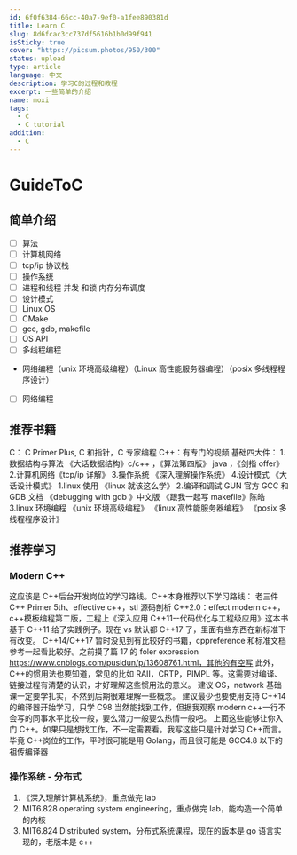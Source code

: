 ```yaml
---
id: 6f0f6384-66cc-40a7-9ef0-a1fee890381d
title: Learn C
slug: 8d6fcac3cc737df5616b1b0d99f941
isSticky: true
cover: "https://picsum.photos/950/300"
status: upload
type: article
language: 中文
description: 学习C的过程和教程
excerpt: 一些简单的介绍
name: moxi
tags:
  - C
  - C tutorial
addition:
  - C
---
```


# GuideToC

## 简单介绍

- [ ] 算法
- [ ] 计算机网络
- [ ] tcp/ip 协议栈
- [ ] 操作系统
- [ ] 进程和线程 并发 和锁 内存分布调度
- [ ] 设计模式
- [ ] Linux OS
- [ ] CMake
- [ ] gcc, gdb, makefile
- [ ] OS API
- [ ] 多线程编程
- 网络编程（unix 环境高级编程）（Linux 高性能服务器编程）（posix 多线程程序设计）
- [ ] 网络编程

## 推荐书籍

C： C Primer Plus, C 和指针，C 专家编程
C++：有专门的视频
基础四大件： 1.数据结构与算法 《大话数据结构》c/c++ ，《算法第四版》 java ，《剑指 offer》 2.计算机网络《tcp/ip 详解》 3.操作系统 《深入理解操作系统》 4.设计模式 《大话设计模式》
1.linux 使用
《linux 就该这么学》 2.编译和调试
GUN 官方 GCC 和 GDB 文档
《debugging with gdb 》中文版
《跟我一起写 makefile》陈皓
3.linux 环境编程
《unix 环境高级编程》
《linux 高性能服务器编程》
《posix 多线程程序设计》

## 推荐学习

### Modern C++

这应该是 C++后台开发岗位的学习路线。C++本身推荐以下学习路线：
老三件 C++ Primer 5th、effective c++，stl 源码剖析
C++2.0：effect modern c++，c++模板编程第二版，工程上《深入应用 C++11--代码优化与工程级应用》这本书基于 C++11 给了实践例子。现在 vs 默认都 C++17 了，里面有些东西在新标准下有改变。
C++14/C++17 暂时没见到有比较好的书籍，cppreference 和标准文档参考一起看比较好。之前摸了篇 17 的 foler expression https://www.cnblogs.com/pusidun/p/13608761.html，其他的有空写
此外，C++的惯用法也要知道，常见的比如 RAII，CRTP，PIMPL 等。这需要对编译、链接过程有清楚的认识，才好理解这些惯用法的意义。
建议 OS，network 基础课一定要学扎实，不然到后期很难理解一些概念。
建议最少也要使用支持 C++14 的编译器开始学习，只学 C98 当然能找到工作，但据我观察 modern c++一行不会写的同事水平比较一般，要么潜力一般要么热情一般吧。
上面这些能够让你入门 C++。如果只是想找工作，不一定需要看。我写这些只是针对学习 C++而言。毕竟 C++岗位的工作，平时很可能是用 Golang，而且很可能是 GCC4.8 以下的祖传编译器

### 操作系统 - 分布式

1. 《深入理解计算机系统》，重点做完 lab
2. MIT6.828 operating system engineering，重点做完 lab，能构造一个简单的内核
3. MIT6.824 Distributed system，分布式系统课程，现在的版本是 go 语言实现的，老版本是 c++
